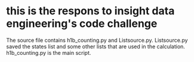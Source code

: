# this is the respons to insight data engineering's code challenge
The source file contains h1b_counting.py and Listsource.py. Listsource.py saved the states list and some other lists that are used in the calculation. h1b_counting.py is the main script.
